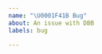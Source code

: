 ```yaml
---
name: "\U0001F41B Bug"
about: An issue with DBB
labels: bug

---
```


<!-- Type the bug description below, if necessary. Please include info like your browser if applicable. -->
